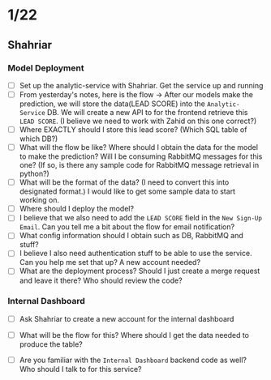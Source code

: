 # 1/22

## Shahriar

### Model Deployment

-   [ ] Set up the analytic-service with Shahriar. Get the service up and running
-   [ ] From yesterday's notes, here is the flow -> After our models make the prediction, we will store the data(LEAD SCORE) into the `Analytic-Service` DB. We will create a new API to for the frontend retrieve this `LEAD SCORE`. (I believe we need to work with Zahid on this one correct?)
-   [ ] Where EXACTLY should I store this lead score? (Which SQL table of which DB?)
-   [ ] What will the flow be like? Where should I obtain the data for the model to make the prediction? Will I be consuming RabbitMQ messages for this one? (If so, is there any sample code for RabbitMQ message retrieval in python?)
-   [ ] What will be the format of the data? (I need to convert this into designated format.) I would like to get some sample data to start working on.
-   [ ] Where should I deploy the model?
-   [ ] I believe that we also need to add the `LEAD SCORE` field in the `New Sign-Up Email`. Can you tell me a bit about the flow for email notification?
-   [ ] What config information should I obtain such as DB, RabbitMQ and stuff?
-   [ ] I believe I also need authentication stuff to be able to use the service. Can you help me set that up? A new account needed?
-   [ ] What are the deployment process? Should I just create a merge request and leave it there? Who should review the code?

### Internal Dashboard

-   [ ] Ask Shahriar to create a new account for the internal dashboard
-   [ ] What will be the flow for this? Where should I get the data needed to produce the table?
-   [ ] Are you familiar with the `Internal Dashboard` backend code as well? Who should I talk to for this service?

